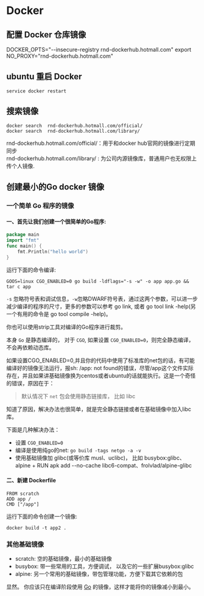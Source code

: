 # Docker

## 配置 Docker 仓库镜像

DOCKER_OPTS="--insecure-registry rnd-dockerhub.hotmall.com"
export NO_PROXY="rnd-dockerhub.hotmall.com"

## ubuntu 重启 Docker

```shell
service docker restart
```

## 搜索镜像

```shell
docker search  rnd-dockerhub.hotmall.com/official/
docker search  rnd-dockerhub.hotmall.com/library/
```

rnd-dockerhub.hotmall.com/official/：用于和docker hub官网的镜像进行定期同步  
rnd-dockerhub.hotmall.com/library/ : 为公司内源镜像库，普通用户也无权限上传个人镜像.  

## 创建最小的Go docker 镜像

### 一个简单 Go 程序的镜像

#### 一、首先让我们创建一个很简单的Go程序:

```go
package main
import "fmt"
func main() {
    fmt.Println("hello world")
}
```

运行下面的命令编译:

```shell
GOOS=linux CGO_ENABLED=0 go build -ldflags="-s -w" -o app app.go && tar c app
```

`-s` 忽略符号表和调试信息，`-w`忽略DWARF符号表，通过这两个参数，可以进一步减少编译的程序的尺寸，更多的参数可以参考 go link, 或者 go tool link -help(另一个有用的命令是 go tool compile -help)。

你也可以使用strip工具对编译的Go程序进行裁剪。

本身 `Go` 是静态编译的， 对于 `CGO`, 如果设置 `CGO_ENABLED=0`，则完全静态编译，不会再依赖动态库。

如果设置CGO_ENABLED=0,并且你的代码中使用了标准库的net包的话，有可能编译好的镜像无法运行，报sh: /app: not found的错误，尽管/app这个文件实际存在，并且如果讲基础镜像换为centos或者ubuntu的话就能执行。这是一个奇怪的错误，原因在于：

> 默认情况下 `net` 包会使用静态链接库， 比如 libc

知道了原因，解决办法也很简单，就是完全静态链接或者在基础镜像中加入libc库。

下面是几种解决办法：

- 设置 `CGO_ENABLED=0`
- 编译是使用纯go的net: `go build -tags netgo -a -v`
- 使用基础镜像加 glibc(或等价库 musl、uclibc)， 比如 busybox:glibc、alpine + RUN apk add --no-cache libc6-compat、frolvlad/alpine-glibc

#### 二、新建 Dockerfile

```dockfile
FROM scratch
ADD app /
CMD ["/app"]
```

运行下面的命令创建一个镜像:

```shell
docker build -t app2 .
```

### 其他基础镜像

- scratch: 空的基础镜像，最小的基础镜像
- busybox: 带一些常用的工具，方便调试， 以及它的一些扩展busybox:glibc
- alpine: 另一个常用的基础镜像，带包管理功能，方便下载其它依赖的包

显然。 你应该只在编译阶段使用 [Go](https://hub.docker.com/_/golang/) 的镜像，这样才能将你的镜像减小到最小。
